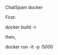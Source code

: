ChatSpam docker

First:

docker build -t <give your container a name>

then,

docker run -it -p <listening port>:5000 <container name from above>